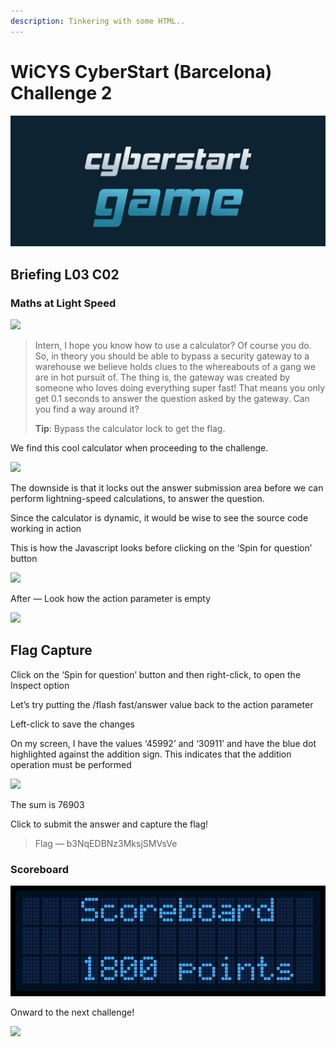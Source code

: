 ```yaml
---
description: Tinkering with some HTML..
---
```


# WiCYS CyberStart (Barcelona) Challenge 2

![](../../.gitbook/assets/CS.png)

## Briefing L03 C02 <a href="#fb88" id="fb88"></a>

### Maths at Light Speed <a href="#8cf9" id="8cf9"></a>

&#x20;                                            ![](https://miro.medium.com/max/756/1\*bwczYlj8WpC9OjiMGwIqDQ.jpeg)

> Intern, I hope you know how to use a calculator? Of course you do. So, in theory you should be able to bypass a security gateway to a warehouse we believe holds clues to the whereabouts of a gang we are in hot pursuit of. The thing is, the gateway was created by someone who loves doing everything super fast! That means you only get 0.1 seconds to answer the question asked by the gateway. Can you find a way around it?
>
> **Tip**: Bypass the calculator lock to get the flag.

We find this cool calculator when proceeding to the challenge.

&#x20;                                    ![](https://miro.medium.com/max/784/1\*n4tds2njp-c58IweJ7YepA.jpeg)

The downside is that it locks out the answer submission area before we can perform lightning-speed calculations, to answer the question.

Since the calculator is dynamic, it would be wise to see the source code working in action

This is how the Javascript looks before clicking on the ‘Spin for question’ button

&#x20;                                          ![](https://miro.medium.com/max/582/1\*6WWJSfyH6nmODI2X7YpF4g.jpeg)

After — Look how the action parameter is empty

&#x20;                                           ![](https://miro.medium.com/max/593/1\*mW\_ZJm6ic50x-zBnXpkJAg.jpeg)

## Flag Capture <a href="#2178" id="2178"></a>

Click on the ‘Spin for question’ button and then right-click, to open the Inspect option

Let’s try putting the /flash fast/answer value back to the action parameter

Left-click to save the changes

On my screen, I have the values ‘45992’ and ‘30911’ and have the blue dot highlighted against the addition sign. This indicates that the addition operation must be performed

&#x20;                                                ![](https://miro.medium.com/max/782/1\*ukBLryv3h3J\_1L6OOl-hjw.jpeg)

The sum is 76903

Click to submit the answer and capture the flag!

> Flag — b3NqEDBNz3MksjSMVsVe

### Scoreboard

![](<../../.gitbook/assets/screenshot (9).png>)

Onward to the next challenge!                                                   &#x20;

&#x20;                                                   ![](https://miro.medium.com/max/525/1\*Hnfjo\_ezFFVeShOLwEneDw.jpeg)
